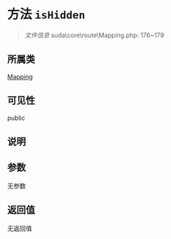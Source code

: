 # 方法 `isHidden`

> *文件信息* suda\core\route\Mapping.php: 176~179

## 所属类 

[Mapping](../Mapping.md)

## 可见性

public

## 说明



## 参数


无参数


## 返回值

无返回值
